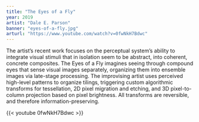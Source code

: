 ```yaml
---
title: "The Eyes of a Fly"
year: 2019
artist: "Dale E. Parson"
banner: "eyes-of-a-fly.jpg"
arturl: "https://www.youtube.com/watch?v=0fwNkH7Bdwc"
---
```


The artist’s recent work focuses on the perceptual system’s ability to integrate
visual stimuli that in isolation seem to be abstract, into coherent, concrete
composites. The Eyes of a Fly imagines seeing through compound eyes that sense
visual images separately, organizing them into ensemble images via late-stage
processing. The improvising artist uses perceived high-level patterns to
organize tilings, triggering custom algorithmic transforms for tessellation, 2D
pixel migration and etching, and 3D pixel-to-column projection based on pixel
brightness. All transforms are reversible, and therefore information-preserving.

{{< youtube 0fwNkH7Bdwc >}}
